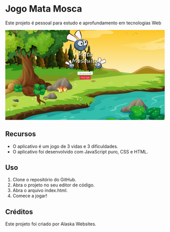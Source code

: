 # Jogo Mata Mosca

Este projeto é pessoal para estudo e aprofundamento em tecnologias Web

<img src="./img/img app.png" alt="Jogo mata mosca">

## Recursos

* O aplicativo é um jogo de 3 vidas e 3 dificuldades.
* O aplicativo foi desenvolvido com JavaScript puro, CSS e HTML.

## Uso

1. Clone o repositório do GitHub.
2. Abra o projeto no seu editor de código.
3. Abra o arquivo index.html.
4. Comece a jogar!

## Créditos

Este projeto foi criado por Alaska Websites.
